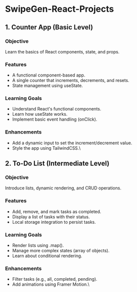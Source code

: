 # SwipeGen-React-Projects

## 1. Counter App (Basic Level)
### Objective
Learn the basics of React components, state, and props.
### Features
*	A functional component-based app.
*	A single counter that increments, decrements, and resets.
*	State management using useState.
### Learning Goals
*	Understand React's functional components.
*	Learn how useState works.
*	Implement basic event handling (onClick).
### Enhancements
*	Add a dynamic input to set the increment/decrement value.
*	Style the app using TailwindCSS.\

## 2. To-Do List (Intermediate Level)
### Objective
Introduce lists, dynamic rendering, and CRUD operations.
### Features
*	Add, remove, and mark tasks as completed.
*	Display a list of tasks with their status.
*	Local storage integration to persist tasks.
### Learning Goals
*	Render lists using .map().
*	Manage more complex states (array of objects).
*	Learn about conditional rendering.
### Enhancements
*	Filter tasks (e.g., all, completed, pending).
*	Add animations using Framer Motion.\

